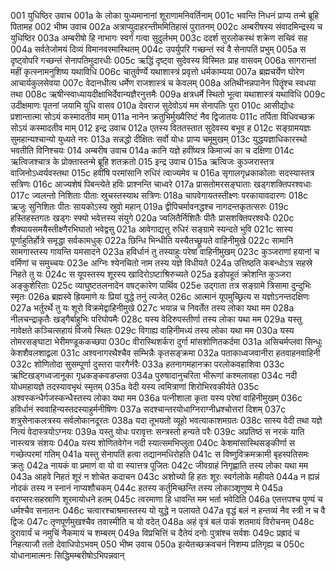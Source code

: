 001  युधिष्ठिर उवाच
001a के लोका युध्यमानानां शूराणामनिवर्तिनाम्
001c भवन्ति निधनं प्राप्य तन्मे ब्रूहि पितामह
002  भीष्म उवाच
002a अत्राप्युदाहरन्तीममितिहासं पुरातनम्
002c अम्बरीषस्य संवादमिन्द्रस्य च युधिष्ठिर
003a अम्बरीषो हि नाभागः स्वर्गं गत्वा सुदुर्लभम्
003c ददर्श सुरलोकस्थं शक्रेण सचिवं सह
004a सर्वतेजोमयं दिव्यं विमानवरमास्थितम्
004c उपर्युपरि गच्छन्तं स्वं वै सेनापतिं प्रभुम्
005a स दृष्ट्वोपरि गच्छन्तं सेनापतिमुदारधीः
005c ऋद्धिं दृष्ट्वा सुदेवस्य विस्मितः प्राह वासवम्
006a सागरान्तां महीं कृत्स्नामनुशिष्य यथाविधि
006c चातुर्वर्ण्ये यथाशास्त्रं प्रवृत्तो धर्मकाम्यया
007a ब्रह्मचर्येण घोरेण आचार्यकुलसेवया
007c वेदानधीत्य धर्मेण राजशास्त्रं च केवलम्
008a अतिथीनन्नपानेन पितॄंश्च स्वधया तथा
008c ऋषीन्स्वाध्यायदीक्षाभिर्देवान्यज्ञैरनुत्तमैः
009a क्षत्रधर्मे स्थितो भूत्वा यथाशास्त्रं यथाविधि
009c उदीक्षमाणः पृतनां जयामि युधि वासव
010a देवराज सुदेवोऽयं मम सेनापतिः पुरा
010c आसीद्योधः प्रशान्तात्मा सोऽयं कस्मादतीव माम्
011a नानेन क्रतुभिर्मुख्यैरिष्टं नैव द्विजातयः
011c तर्पिता विधिवच्छक्र सोऽयं कस्मादतीव माम्
012  इन्द्र उवाच
012a एतस्य विततस्तात सुदेवस्य बभूव ह
012c सङ्ग्रामयज्ञः सुमहान्यश्चान्यो युध्यते नरः
013a सन्नद्धो दीक्षितः सर्वो योधः प्राप्य चमूमुखम्
013c युद्धयज्ञाधिकारस्थो भवतीति विनिश्चयः
014  अम्बरीष उवाच
014a कानि यज्ञे हवींष्यत्र किमाज्यं का च दक्षिणा
014c ऋत्विजश्चात्र के प्रोक्तास्तन्मे ब्रूहि शतक्रतो
015  इन्द्र उवाच
015a ऋत्विजः कुञ्जरास्तत्र वाजिनोऽध्वर्यवस्तथा
015c हवींषि परमांसानि रुधिरं त्वाज्यमेव च
016a सृगालगृध्रकाकोलाः सदस्यास्तत्र सत्रिणः
016c आज्यशेषं पिबन्त्येते हविः प्राश्नन्ति चाध्वरे
017a प्रासतोमरसङ्घाताः खड्गशक्तिपरश्वधाः
017c ज्वलन्तो निशिताः पीताः स्रुचस्तस्याथ सत्रिणः
018a चापवेगायतस्तीक्ष्णः परकायावदारणः
018c ऋजुः सुनिशितः पीतः सायकोऽस्य स्रुवो महान्
019a द्वीपिचर्मावनद्धश्च नागदन्तकृतत्सरुः
019c हस्तिहस्तगतः खड्गः स्फ्यो भवेत्तस्य संयुगे
020a ज्वलितैर्निशितैः पीतैः प्रासशक्तिपरश्वधैः
020c शैक्यायसमयैस्तीक्ष्णैरभिघातो भवेद्वसु
021a आवेगाद्यत्तु रुधिरं सङ्ग्रामे स्यन्दते भुवि
021c सास्य पूर्णाहुतिर्होत्रे समृद्धा सर्वकामधुक्
022a छिन्धि भिन्धीति यस्यैतच्छ्रूयते वाहिनीमुखे
022c सामानि सामगास्तस्य गायन्ति यमसादने
023a हविर्धानं तु तस्याहुः परेषां वाहिनीमुखम्
023c कुञ्जराणां हयानां च वर्मिणां च समुच्चयः
023e अग्निः श्येनचितो नाम तस्य यज्ञे विधीयते
024a उत्तिष्ठति कबन्धोऽत्र सहस्रे निहते तु यः
024c स यूपस्तस्य शूरस्य खादिरोऽष्टाश्रिरुच्यते
025a इडोपहूतं क्रोशन्ति कुञ्जरा अङ्कुशेरिताः
025c व्याघुष्टतलनादेन वषट्कारेण पार्थिव
025e उद्गाता तत्र सङ्ग्रामे त्रिसामा दुन्दुभिः स्मृतः
026a ब्रह्मस्वे ह्रियमाणे यः प्रियां युद्धे तनुं त्यजेत्
026c आत्मानं यूपमुच्छ्रित्य स यज्ञोऽनन्तदक्षिणः
027a भर्तुरर्थे तु यः शूरो विक्रमेद्वाहिनीमुखे
027c भयान्न च निवर्तेत तस्य लोका यथा मम
028a नीलचन्द्राकृतैः खड्गैर्बाहुभिः परिघोपमैः
028c यस्य वेदिरुपस्तीर्णा तस्य लोका यथा मम
029a यस्तु नावेक्षते कञ्चित्सहायं विजये स्थितः
029c विगाह्य वाहिनीमध्यं तस्य लोका यथा मम
030a यस्य तोमरसङ्घाटा भेरीमण्डूककच्छपा
030c वीरास्थिशर्करा दुर्गा मांसशोणितकर्दमा
031a असिचर्मप्लवा सिन्धुः केशशैवलशाद्वला
031c अश्वनागरथैश्चैव सम्भिन्नैः कृतसङ्क्रमा
032a पताकाध्वजवानीरा हतवाहनवाहिनी
032c शोणितोदा सुसम्पूर्णा दुस्तरा पारगैर्नरैः
033a हतनागमहानक्रा परलोकवहाशिवा
033c ऋष्टिखड्गध्वजानूका गृध्रकङ्कवडप्लवा
034a पुरुषादानुचरिता भीरूणां कश्मलावहा
034c नदी योधमहायज्ञे तदस्यावभृथं स्मृतम्
035a वेदी यस्य त्वमित्राणां शिरोभिरवकीर्यते
035c अश्वस्कन्धैर्गजस्कन्धैस्तस्य लोका यथा मम
036a पत्नीशाला कृता यस्य परेषां वाहिनीमुखम्
036c हविर्धानं स्ववाहिन्यस्तदस्याहुर्मनीषिणः
037a सदश्चान्तरयोधाग्निराग्नीध्रश्चोत्तरां दिशम्
037c शत्रुसेनाकलत्रस्य सर्वलोकानदूरतः
038a यदा तूभयतो व्यूहो भवत्याकाशमग्रतः
038c सास्य वेदी तथा यज्ञे नित्यं वेदास्त्रयोऽग्नयः
039a यस्तु योधः परावृत्तः सन्त्रस्तो हन्यते परैः
039c अप्रतिष्ठं स नरकं याति नास्त्यत्र संशयः
040a यस्य शोणितवेगेन नदी स्यात्समभिप्लुता
040c केशमांसास्थिसङ्कीर्णा स गच्छेत्परमां गतिम्
041a यस्तु सेनापतिं हत्वा तद्यानमधिरोहति
041c स विष्णुविक्रमक्रामी बृहस्पतिसमः क्रतुः
042a नायकं वा प्रमाणं वा यो वा स्यात्तत्र पूजितः
042c जीवग्राहं निगृह्णाति तस्य लोका यथा मम
043a आहवे निहतं शूरं न शोचेत कदाचन
043c अशोच्यो हि हतः शूरः स्वर्गलोके महीयते
044a न ह्यन्नं नोदकं तस्य न स्नानं नाप्यशौचकम्
044c हतस्य कर्तुमिच्छन्ति तस्य लोकाञ्शृणुष्व मे
045a वराप्सरःसहस्राणि शूरमायोधने हतम्
045c त्वरमाणा हि धावन्ति मम भर्ता भवेदिति
046a एतत्तपश्च पुण्यं च धर्मश्चैव सनातनः
046c चत्वारश्चाश्रमास्तस्य यो युद्धे न पलायते
047a वृद्धं बलं न हन्तव्यं नैव स्त्री न च वै द्विजः
047c तृणपूर्णमुखश्चैव तवास्मीति च यो वदेत्
048a अहं वृत्रं बलं पाकं शतमायं विरोचनम्
048c दुरावार्यं च नमुचिं नैकमायं च शम्बरम्
049a विप्रचित्तिं च दैतेयं दनोः पुत्रांश्च सर्वशः
049c प्रह्रादं च निहत्याजौ ततो देवाधिपोऽभवम्
050  भीष्म उवाच
050a इत्येतच्छक्रवचनं निशम्य प्रतिगृह्य च
050c योधानामात्मनः सिद्धिमम्बरीषोऽभिपन्नवान्

